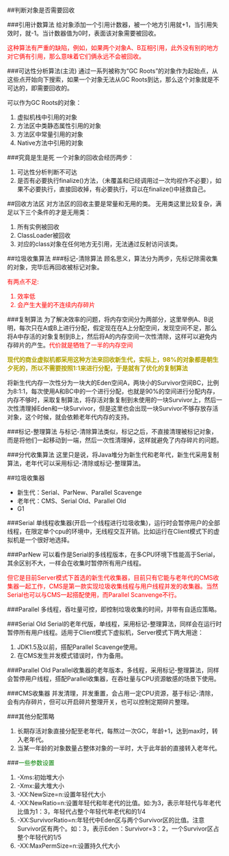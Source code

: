 ##判断对象是否需要回收

###引用计数算法
给对象添加一个引用计数器，被一个地方引用就+1，当引用失效时，就-1。当计数器值为0时，表面该对象需要被回收。

<font color=red>这种算法有严重的缺陷，例如，如果两个对象A、B互相引用，此外没有别的地方对它俩有引用，那么意味着它们俩永远不会被回收。</font>

###可达性分析算法(主流)
通过一系列被称为“GC Roots”的对象作为起始点，从这些点开始向下搜索，如果一个对象无法从GC Roots到达，那么这个对象就是不可达的，即需要回收的。

可以作为GC Roots的对象：

1. 虚拟机栈中引用的对象
2. 方法区中类静态属性引用的对象
3. 方法区中常量引用的对象
4. Native方法中引用的对象

###究竟是生是死
一个对象的回收会经历两步：

1. 可达性分析判断不可达
2. 是否有必要执行finalize()方法，（未覆盖和已经调用过一次均视作不必要），如果不必要执行，直接回收掉，有必要执行，可以在finalize()中拯救自己。


##回收方法区
对方法区的回收主要是常量和无用的类。
无用类这里比较复杂，满足以下三个条件的才是无用类：

1. 所有实例被回收
2. ClassLoader被回收
3. 对应的class对象在任何地方无引用，无法通过反射访问该类。

##垃圾收集算法
###标记-清除算法
顾名思义，算法分为两步，先标记除需收集的对象，完毕后再回收被标记对象。

<font color=red>有两点不足:

1. 效率低
2. 会产生大量的不连续内存碎片 

</font>

###复制算法
为了解决效率的问题，将内存空间分为两部分，这里举例A、B说明，每次只在A或B上进行分配，假定现在在A上分配空间，发现空间不足，那么将A中存活的对象复制到B上，然后将A的内存空间一次性清除，这样可以避免内存碎片的产生。<font color=red>代价就是牺牲了一半的内存空间</font>

**<font color=bray>现代的商业虚拟机都采用这种方法来回收新生代，实际上，98%的对象都是朝生夕死的，所以不需要按照1:1来进行分配，于是就有了优化的复制算法</font>**

将新生代内存一次性分为一块大的Eden空间A，两块小的Survivor空间BC，比例为8:1:1，每次使用A和BC中的一个进行分配，也就是90%的空间进行分配内存，内存不够时，采取复制算法，将存活对象复制到未使用的一块Survivor上，然后一次性清理掉Eden和一块Survivor，但是这里也会出现一块Survivor不够存放存活对象，这个时候，就会依赖老年代内存的支持。

###标记-整理算法
与标记-清除算法类似，标记之后，不直接清理被标记对象，而是将他们一起移动到一端，然后一次性清理掉，这样就避免了内存碎片的问题。

###分代收集算法
这里只是说，将Java堆分为新生代和老年代，新生代采用复制算法，老年代可以采用标记-清除或标记-整理算法。

##垃圾收集器
- 新生代：Serial、ParNew、Parallel Scavenge
- 老年代：CMS、Serial Old、Parallel Old
- G1

###Serial
单线程收集器(开启一个线程进行垃圾收集)，运行时会暂停用户的全部线程，在限定单个cpu的环境中，无线程交互开销。比如运行在Client模式下的虚拟机是一个很好地选择。

###ParNew
可以看作是Serial的多线程版本，在多CPU环境下性能高于Serial，其余区别不大，一样会在收集时暂停所有用户线程。

<font color=red>但它是目前Server模式下首选的新生代收集器，目前只有它能与老年代的CMS收集器一起工作，CMS是第一款实现垃圾收集线程与用户线程并发的收集器。当然Serial也可以与CMS一起搭配使用，而Parallel Scanvenge不行。</font>

###Parallel
多线程，吞吐量可控，即控制垃圾收集的时间，并带有自适应策略。

###Serial Old
Serial的老年代版，单线程，采用标记-整理算法，同样会在运行时暂停所有用户线程。适用于Client模式下虚拟机，Server模式下两大用途：

1. JDK1.5及以前，搭配Parallel Scavenge使用。
2. 在CMS发生并发模式错误时，作为备用。


###Parallel Old
Parallel收集器的老年版本，多线程，采用标记-整理算法，同样会暂停用户线程，搭配Parallel收集器，在吞吐量与CPU资源敏感的场景下使用。

###CMS收集器
并发清理，并发重置，会占用一定CPU资源，基于标记-清除，会有内存碎片，但可以开启碎片整理开关，也可以控制定期碎片整理。

###其他分配策略
1. 长期存活对象直接分配至老年代，每熬过一次GC，年龄+1，达到max时，转入老年代。
2. 当某一年龄的对象数量占整体对象的一半时，大于此年龄的直接转入老年代。


###<font color=green>一些参数设置</font>
1. -Xms:初始堆大小
2. -Xmx:最大堆大小
3. -XX:NewSize=n:设置年轻代大小
4. -XX:NewRatio=n:设置年轻代和年老代的比值。如:为3，表示年轻代与年老代比值为1：3，年轻代占整个年轻代年老代和的1/4
6. -XX:SurvivorRatio=n:年轻代中Eden区与两个Survivor区的比值。注意Survivor区有两个。如：3，表示Eden：Survivor=3：2，一个Survivor区占整个年轻代的1/5
7. -XX:MaxPermSize=n:设置持久代大小


